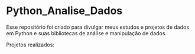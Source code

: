 # Python_Analise_Dados

Esse repositório foi criado para divulgar meus estudos e projetos de dados em Python e suas bibliotecas de análise e manipulação de dados.

Projetos realizados:


